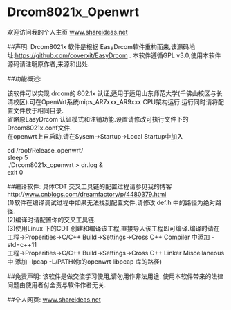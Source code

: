 # Drcom8021x_Openwrt
欢迎访问我的个人主页 www.shareideas.net

##声明:
Drcom8021x 软件是根据 EasyDrcom软件重构而来,该源码地址:https://github.com/coverxit/EasyDrcom .
本软件遵循GPL v3.0,使用本软件源码请注明原作者,来源和出处.

##功能概述:

该软件可以实现 drcom的 802.1x 认证,适用于适用山东师范大学(千佛山校区与长清校区).可在OpenWrt系统mips_AR7xxx_AR9xxx  CPU架构运行.运行同时请将配置文件放于相同目录.<br>省略原EasyDrcom 认证模式和注销功能.设置请修改可执行文件下的 Drcom8021x.conf文件. <br>
在openwrt上自启动,请在Sysem->Startup->Local Startup中加入<br>

cd /root/Release_openwrt/ <br>
sleep 5  <br>
./Drcom8021x_openwrt > dr.log & <br>
exit 0 <br>


##编译软件:
具体CDT 交叉工具链的配置过程请参见我的博客http://www.cnblogs.com/dreamfactory/p/4480379.html<br>
(1)软件在编译调试过程中如果无法找到配置文件,请修改 def.h 中的路径为绝对路径.<br>
(2)编译时请配置你的交叉工具链.<br>
(3)使用Linux 下的CDT 创建和编译该工程,直接导入该工程即可编译.编译时请在<br> 
  工程->Properities->C/C++ Build->Settings->Cross C++ Compiler 中添加 -std=c++11<br>
  工程->Properities->C/C++ Build->Settings->Cross C++ Linker  Miscellaneous中 添加 -lpcap -L/PATH(你的openwrt libpcap 库的路径)
  


##免责声明:
该软件是做交流学习使用,请勿用作非法用途. 使用本软件带来的法律问题由使用者付全责与软件作者无关.

##个人网页:
www.shareideas.net
